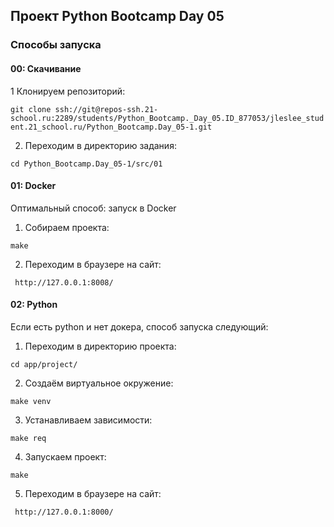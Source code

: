 ## Проект Python Bootcamp Day 05

### Способы запуска

#### 00: Скачивание

1 Клонируем репозиторий:

```git clone ssh://git@repos-ssh.21-school.ru:2289/students/Python_Bootcamp._Day_05.ID_877053/jleslee_student.21_school.ru/Python_Bootcamp.Day_05-1.git```

2. Переходим в директорию задания:

``cd Python_Bootcamp.Day_05-1/src/01``

#### 01: Docker

Оптимальный способ: запуск в Docker

1. Собираем проекта:

``make``

2. Переходим в браузере на сайт:

`` http://127.0.0.1:8008/``

#### 02: Python

Если есть python и нет докера, способ запуска следующий:

1. Переходим в директорию проекта:

``cd app/project/``

2. Создаём виртуальное окружение:

``make venv``

3. Устанавливаем зависимости:

``make req``

4. Запускаем проект:

``make``

5. Переходим в браузере на сайт:

`` http://127.0.0.1:8000/``
